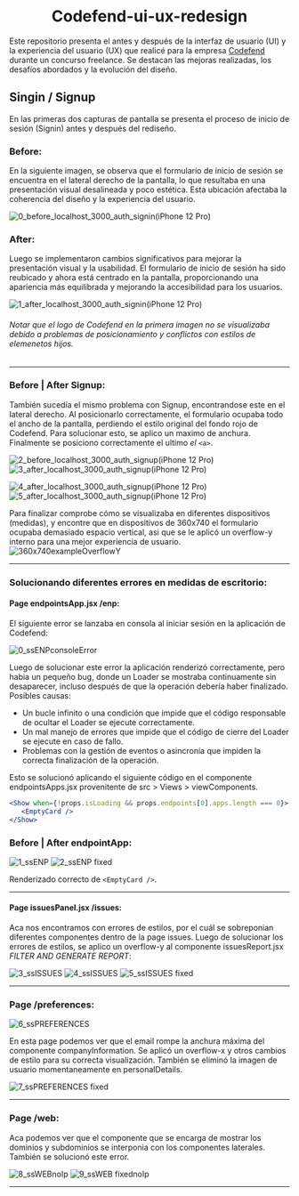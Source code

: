 <h1 align="center">Codefend-ui-ux-redesign</h1>

Este repositorio presenta el antes y después de la interfaz de usuario (UI) y la experiencia del usuario (UX) que realicé para la empresa <a href="https://www.codefend.com/" target="_blank">Codefend<a/> durante un concurso freelance. Se destacan las mejoras realizadas, los desafíos abordados y la evolución del diseño. 

## Singin / Signup

En las primeras dos capturas de pantalla se presenta el proceso de inicio de sesión (Signin) antes y después del rediseño.

### Before:
En la siguiente imagen, se observa que el formulario de inicio de sesión se encuentra en el lateral derecho de la pantalla, lo que resultaba en una presentación visual desalineada y poco estética. Esta ubicación afectaba la coherencia del diseño y la experiencia del usuario.

![0_before_localhost_3000_auth_signin(iPhone 12 Pro)](https://github.com/oyham/codefend-before-after/assets/97111287/656c258a-01d2-4e8c-8d18-c012f6eb0612)

### After:
Luego se implementaron cambios significativos para mejorar la presentación visual y la usabilidad. El formulario de inicio de sesión ha sido reubicado y ahora está centrado en la pantalla, proporcionando una apariencia más equilibrada y mejorando la accesibilidad para los usuarios.

![1_after_localhost_3000_auth_signin(iPhone 12 Pro)](https://github.com/oyham/codefend-before-after/assets/97111287/03f29b64-8ffc-4b8a-aef5-19669b0f9f29)

###### Notar que el logo de Codefend en la primera imagen no se visualizaba debido a problemas de posicionamiento y conflictos con estilos de elemenetos hijos.
---
### Before | After Signup: 

También sucedía el mismo problema con Signup, encontrandose este en el lateral derecho. Al posicionarlo correctamente, el formulario ocupaba todo el ancho de la pantalla, perdiendo el estilo original del fondo rojo de Codefend. Para solucionar esto, se aplico un maximo de anchura. Finalmente se posiciono correctamente el ultimo _el_ `<a>`.

![2_before_localhost_3000_auth_signup(iPhone 12 Pro)](https://github.com/oyham/codefend-before-after/assets/97111287/7cbfa977-b330-4d0e-beda-536ef7f8f975) ![3_after_localhost_3000_auth_signup(iPhone 12 Pro)](https://github.com/oyham/codefend-before-after/assets/97111287/66bd7439-f912-4c1a-8b31-75cd70ad7e2d)

![4_after_localhost_3000_auth_signup(iPhone 12 Pro)](https://github.com/oyham/codefend-before-after/assets/97111287/d336c1e1-03bb-48ad-a5f8-c8812c2d8a7a) ![5_after_localhost_3000_auth_signup(iPhone 12 Pro)](https://github.com/oyham/codefend-before-after/assets/97111287/2ae5e553-6bd9-4853-a651-26c139f57df2)

Para finalizar comprobe cómo se visualizaba en diferentes dispositivos (medidas), y encontre que en dispositivos de 360x740 el formulario ocupaba demasiado espacio vertical, asi que se le aplicó un overflow-y interno para una mejor experiencia de usuario.
![360x740exampleOverflowY](https://github.com/oyham/codefend-before-after/assets/97111287/115b3acc-fc26-43ef-8a1c-da86ba2336d3)

---
### Solucionando diferentes errores en medidas de escritorio:

#### Page endpointsApp.jsx /enp:
El siguiente error se lanzaba en consola al iniciar sesión en la aplicación de Codefend:

![0_ssENPconsoleError](https://github.com/oyham/codefend-before-after/assets/97111287/78e88b9d-9b3c-48ea-8b73-3f014afe64c0)

Luego de solucionar este error la aplicación renderizó correctamente, pero habia un pequeño bug, donde un Loader se mostraba continuamente sin desaparecer, incluso después de que la operación debería haber finalizado.
Posibles causas:
- Un bucle infinito o una condición que impide que el código responsable de ocultar el Loader se ejecute correctamente.
- Un mal manejo de errores que impide que el código de cierre del Loader se ejecute en caso de fallo.
- Problemas con la gestión de eventos o asincronía que impiden la correcta finalización de la operación.

Esto se solucionó aplicando el siguiente código en el componente endpointsApps.jsx provenitente de src > Views > viewComponents.
```jsx
<Show when={!props.isLoading && props.endpoints[0].apps.length === 0}>
   <EmptyCard />
</Show>
```
### Before | After endpointApp:

![1_ssENP](https://github.com/oyham/codefend-before-after/assets/97111287/b8045e94-ea17-49f2-9f46-852cab27ce58) ![2_ssENP fixed](https://github.com/oyham/codefend-before-after/assets/97111287/1d6f3c3c-8321-4e6c-b27d-a9d48fe74623)

Renderizado correcto de `<EmptyCard />`.

---
#### Page issuesPanel.jsx /issues:
Aca nos encontramos con errores de estilos, por el cuál se sobreponian diferentes componentes dentro de la page issues. Luego de solucionar los errores de estilos, se aplico un overflow-y al componente issuesReport.jsx _FILTER AND GENERATE REPORT_:

![3_ssISSUES](https://github.com/oyham/codefend-before-after/assets/97111287/13cd8e22-ccc6-4933-a0db-6393200d6a52)
![4_ssISSUES](https://github.com/oyham/codefend-before-after/assets/97111287/1d025b18-a630-4d5a-8b2f-162bbc911623)
![5_ssISSUES fixed](https://github.com/oyham/codefend-before-after/assets/97111287/e9c1c199-44ae-4284-9048-748a6146d8e0)

---
### Page /preferences:

![6_ssPREFERENCES](https://github.com/oyham/codefend-before-after/assets/97111287/6ecc29cd-6505-42f8-80f7-73f6fbd3bb3b)

En esta page podemos ver que el email rompe la anchura máxima del componente companyInformation. Se aplicó un overflow-x y otros cambios de estilo para su correcta visualización. También se eliminó la imagen de usuario momentaneamente en personalDetails.

![7_ssPREFERENCES fixed](https://github.com/oyham/codefend-before-after/assets/97111287/9cdd2464-3033-4549-90d0-55e1e375dd21)

---
### Page /web:
Aca podemos ver que el componente que se encarga de mostrar los dominios y subdominios se interponia con los componentes laterales. También se solucionó este error.

![8_ssWEBnoIp](https://github.com/oyham/codefend-before-after/assets/97111287/82f0863a-40ed-4079-8859-368906a531de)
![9_ssWEB fixednoIp](https://github.com/oyham/codefend-before-after/assets/97111287/7d0aa8ba-0dd8-45a0-9c92-28fb1a2cb0f1)

---

